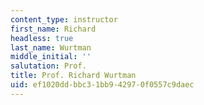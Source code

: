 ```yaml
---
content_type: instructor
first_name: Richard
headless: true
last_name: Wurtman
middle_initial: ''
salutation: Prof.
title: Prof. Richard Wurtman
uid: ef1020dd-bbc3-1bb9-4297-0f0557c9daec
---
```

